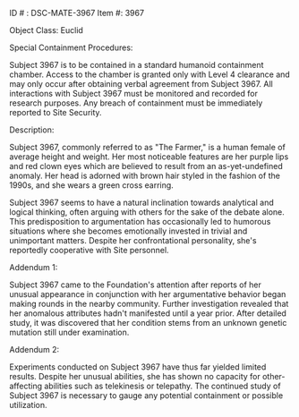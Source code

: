 ID # : DSC-MATE-3967
Item #: 3967

Object Class: Euclid

Special Containment Procedures:

Subject 3967 is to be contained in a standard humanoid containment chamber. Access to the chamber is granted only with Level 4 clearance and may only occur after obtaining verbal agreement from Subject 3967. All interactions with Subject 3967 must be monitored and recorded for research purposes. Any breach of containment must be immediately reported to Site Security.

Description:

Subject 3967, commonly referred to as "The Farmer," is a human female of average height and weight. Her most noticeable features are her purple lips and red clown eyes which are believed to result from an as-yet-undefined anomaly. Her head is adorned with brown hair styled in the fashion of the 1990s, and she wears a green cross earring.

Subject 3967 seems to have a natural inclination towards analytical and logical thinking, often arguing with others for the sake of the debate alone. This predisposition to argumentation has occasionally led to humorous situations where she becomes emotionally invested in trivial and unimportant matters. Despite her confrontational personality, she's reportedly cooperative with Site personnel.

Addendum 1:

Subject 3967 came to the Foundation's attention after reports of her unusual appearance in conjunction with her argumentative behavior began making rounds in the nearby community. Further investigation revealed that her anomalous attributes hadn't manifested until a year prior. After detailed study, it was discovered that her condition stems from an unknown genetic mutation still under examination.

Addendum 2:

Experiments conducted on Subject 3967 have thus far yielded limited results. Despite her unusual abilities, she has shown no capacity for other-affecting abilities such as telekinesis or telepathy. The continued study of Subject 3967 is necessary to gauge any potential containment or possible utilization.